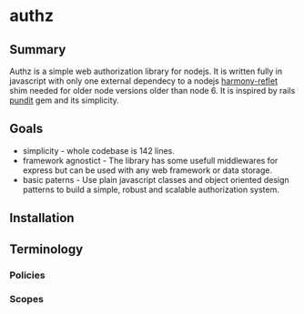 # authz

## Summary
Authz is a simple web authorization library for nodejs. It is written fully in javascript with only one external dependecy to a nodejs [harmony-reflet](https://www.npmjs.com/package/harmony-reflect) shim needed for older node versions older than node 6. It is inspired by rails [pundit](https://github.com/varvet/pundit) gem and its simplicity.

## Goals
- simplicity - whole codebase is 142 lines.
- framework agnostict - The library has some usefull middlewares for express but can be used with any web framework or data storage.
- basic paterns - Use plain javascript classes and object oriented design patterns to build a simple, robust and scalable authorization system.

## Installation
## Terminology
### Policies
### Scopes

